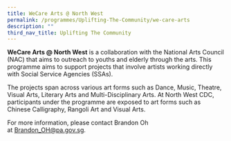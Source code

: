 ```yaml
---
title: WeCare Arts @ North West
permalink: /programmes/Uplifting-The-Community/we-care-arts
description: ""
third_nav_title: Uplifting The Community
---
```

<meta name="description" content="We Care Arts @ North West">


**WeCare Arts @ North West** is a collaboration with the National Arts Council (NAC) that aims to outreach to youths and elderly through the arts. This programme aims to support projects that involve artists working directly with Social Service Agencies (SSAs).  
  
The projects span across various art forms such as Dance, Music, Theatre, Visual Arts, Literary Arts and Multi-Disciplinary Arts. At North West CDC, participants under the programme are exposed to art forms such as Chinese Calligraphy, Rangoli Art and Visual Arts.  
  
For more information, please contact Brandon Oh at [Brandon\_OH@pa.gov.sg](mailto:Brandon_OH@pa.gov.sg?subject=WeCare%20Arts%20@%20North%20West).